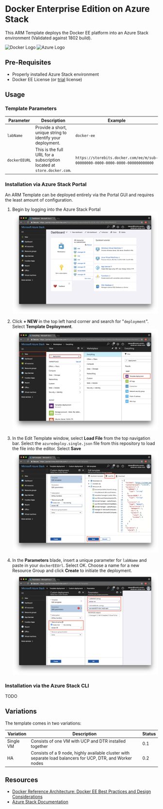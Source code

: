 # Docker Enterprise Edition on Azure Stack

This ARM Template deploys the Docker EE platform into an Azure Stack environment (Validated against 1802 build). 

![Docker Logo](https://www.docker.com/sites/default/files/horizontal.png)
![Azure Logo](https://vignette.wikia.nocookie.net/logopedia/images/f/fa/Microsoft_Azure.svg/revision/latest/scale-to-width-down/290?cb=20170928200148)

## Pre-Requisites
* Properly installed Azure Stack environment
* Docker EE License (or [trial](https://store.docker.com/editions/enterprise/docker-ee-trial) license)

## Usage

### Template Parameters
| Parameter | Description | Example |
| --- | --- | --- |
| `labName` | Provide a short, unique string to identify your deployment. | `docker-ee` |
| `dockerEEURL` | This is the full URL for a subscription located at `store.docker.com`. | `https://storebits.docker.com/ee/m/sub-00000000-0000-0000-0000-000000000000` |

### Installation via Azure Stack Portal

An ARM Template can be deployed entirely via the Portal GUI and requires the least amount of configuration.

1. Begin by logging into the Azure Stack Portal
  ![screenshot](./images/image00.png)

1. Click **+ NEW** in the top left hand corner and search for "`deployment`". Select **Template Deployment**.
  ![screenshot](./images/image01.png)

1. In the Edit Template window, select **Load File** from the top navigation bar. Select the `azuredeploy.single.json` file from this repository to load the file into the editor. Select **Save**
  ![screenshot](./images/image02.png)

1. In the **Parameters** blade, insert a unique parameter for `labName` and paste in your `dockerEEUrl`. Select OK. Choose a name for a new Resource Group and click **Create** to initiate the deployment.
  ![screenshot](./images/image03.png)


### Installation via the Azure Stack CLI
TODO

## Variations

The template comes in two variations:

| Variation | Description | Status |
| --- | --- | --- |
| Single VM | Consists of one VM with UCP and DTR installed together | 0.1 |
| HA | Consists of a 9 node, highly available cluster with separate load balancers for UCP, DTR, and Worker nodes | 0.2 |

## Resources
* [Docker Reference Architecture: Docker EE Best Practices and Design Considerations](https://success.docker.com/article/Docker_Reference_Architecture-_Docker_EE_Best_Practices_and_Design_Considerations)
* [Azure Stack Documentation](https://docs.microsoft.com/en-us/azure/azure-stack/)
